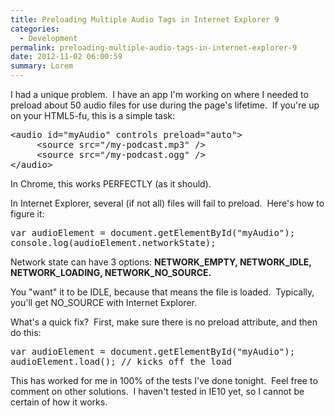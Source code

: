 ```yaml
---
title: Preloading Multiple Audio Tags in Internet Explorer 9
categories:
  - Development
permalink: preloading-multiple-audio-tags-in-internet-explorer-9
date: 2012-11-02 06:00:59
summary: Lorem
---
```


I had a unique problem.  I have an app I'm working on where I needed to preload about 50 audio files for use during the page's lifetime.  If you're up on your HTML5-fu, this is a simple task:

<pre>
&lt;audio id="myAudio" controls preload="auto"&gt;
     &lt;source src="/my-podcast.mp3" /&gt;
     &lt;source src="/my-podcast.ogg" /&gt;
&lt;/audio&gt;
</pre>

In Chrome, this works PERFECTLY (as it should).

In Internet Explorer, several (if not all) files will fail to preload.  Here's how to figure it:

<pre lang="javascript">
var audioElement = document.getElementById("myAudio");
console.log(audioElement.networkState);
</pre>

Network state can have 3 options: <strong>NETWORK_EMPTY, NETWORK_IDLE, NETWORK_LOADING, NETWORK_NO_SOURCE.</strong>

You "want" it to be IDLE, because that means the file is loaded.  Typically, you'll get NO_SOURCE with Internet Explorer.

What's a quick fix?  First, make sure there is no preload attribute, and then do this:

<pre lang="javascript">
var audioElement = document.getElementById("myAudio");
audioElement.load(); // kicks off the load
</pre>

This has worked for me in 100% of the tests I've done tonight.  Feel free to comment on other solutions.  I haven't tested in IE10 yet, so I cannot be certain of how it works.